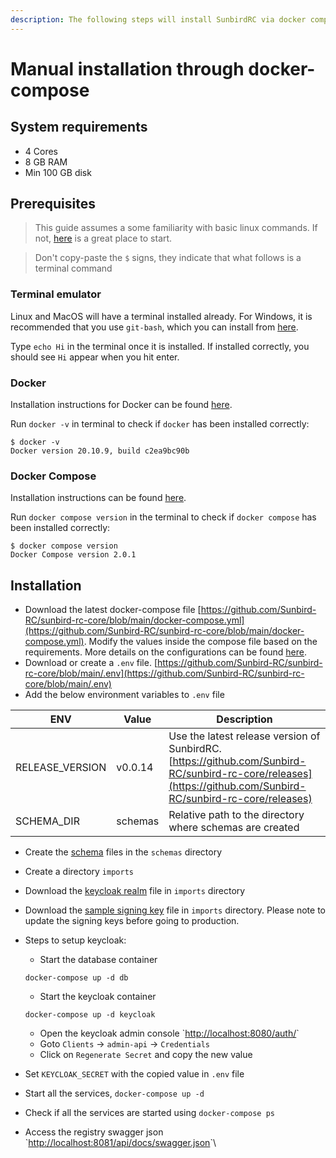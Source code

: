 ```yaml
---
description: The following steps will install SunbirdRC via docker compose file
---
```


# Manual installation through docker-compose

## System requirements

* 4 Cores
* 8 GB RAM
* Min 100 GB disk

## Prerequisites

> This guide assumes a some familiarity with basic linux commands. If not, [here](https://ubuntu.com/tutorials/command-line-for-beginners#1-overview) is a great place to start.

> Don't copy-paste the `$` signs, they indicate that what follows is a terminal command

### Terminal emulator

Linux and MacOS will have a terminal installed already. For Windows, it is recommended that you use `git-bash`, which you can install from [here](https://git-scm.com/download/win).

Type `echo Hi` in the terminal once it is installed. If installed correctly, you should see `Hi` appear when you hit enter.

### Docker

Installation instructions for Docker can be found [here](https://docs.docker.com/engine/install/).

Run `docker -v` in terminal to check if `docker` has been installed correctly:

```
$ docker -v
Docker version 20.10.9, build c2ea9bc90b
```

### Docker Compose

Installation instructions can be found [here](https://docs.docker.com/compose/install/).

Run `docker compose version` in the terminal to check if `docker compose` has been installed correctly:

```
$ docker compose version
Docker Compose version 2.0.1
```

## Installation

* Download the latest docker-compose file [https://github.com/Sunbird-RC/sunbird-rc-core/blob/main/docker-compose.yml](https://github.com/Sunbird-RC/sunbird-rc-core/blob/main/docker-compose.yml). Modify the values inside the compose file based on the requirements. More details on the configurations can be found [here](../configuration/).
* Download or create a `.env` file. [https://github.com/Sunbird-RC/sunbird-rc-core/blob/main/.env](https://github.com/Sunbird-RC/sunbird-rc-core/blob/main/.env)
* Add the below environment variables to `.env` file

| ENV              | Value   | Description                                                                                                                                                   |
| ---------------- | ------- | ------------------------------------------------------------------------------------------------------------------------------------------------------------- |
| RELEASE\_VERSION | v0.0.14 | Use the latest release version of SunbirdRC. [https://github.com/Sunbird-RC/sunbird-rc-core/releases](https://github.com/Sunbird-RC/sunbird-rc-core/releases) |
| SCHEMA\_DIR      | schemas | Relative path to the directory where schemas are created                                                                                                      |

* Create the [schema](../schema-setup/introduction-to-schemas.md) files in the `schemas` directory
* Create a directory `imports`
* Download the [keycloak realm](https://github.com/Sunbird-RC/sunbird-rc-core/blob/main/imports/realm-export.json) file in `imports` directory
* Download the [sample signing key](https://github.com/Sunbird-RC/sunbird-rc-core/blob/main/imports/config.json) file in `imports` directory. Please note to update the signing keys before going to production.
*   Steps to setup keycloak:

    * Start the database container

    `docker-compose up -d db`

    * Start the keycloak container

    `docker-compose up -d keycloak`

    * Open the keycloak admin console \`[http://localhost:8080/auth/](http://localhost:8080/auth/)\`
    * Goto `Clients` -> `admin-api` -> `Credentials`
    * Click on `Regenerate Secret` and copy the new value
* Set `KEYCLOAK_SECRET` with the copied value in `.env` file
* Start all the services, `docker-compose up -d`
* Check if all the services are started using `docker-compose ps`
* Access the registry swagger json \`[http://localhost:8081/api/docs/swagger.json](http://localhost:8081/api/docs/swagger.json)\`\\
